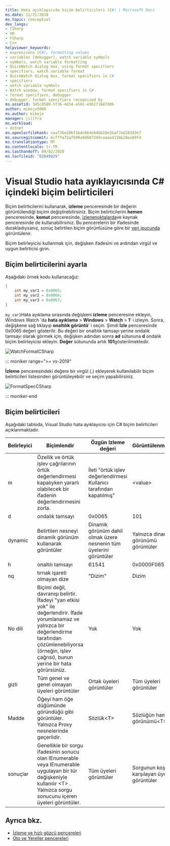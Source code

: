 ```yaml
---
title: Hata ayıklayıcıda biçim belirticileri (C#) | Microsoft Docs
ms.date: 11/21/2018
ms.topic: conceptual
dev_langs:
- CSharp
- VB
- FSharp
- C++
helpviewer_keywords:
- expressions [C#], formatting values
- variables [debugger], watch variable symbols
- symbols, watch variable formatting
- QuickWatch dialog box, using format specifiers
- specifiers, watch variable format
- QuickWatch dialog box, format specifiers in C#
- specifiers
- watch variable symbols
- Watch window, format specifiers in C#
- format specifiers, debugger
- debugger, format specifiers recognized by
ms.assetid: 345c8589-5f36-4d34-a58c-e56271687dd6
author: mikejo5000
ms.author: mikejo
manager: jillfra
ms.workload:
- dotnet
ms.openlocfilehash: caaf36e286f1bdc664ebdbb10e3baf7ed28183e7
ms.sourcegitcommit: 6cfffa72af599a9d667249caaaa411bb28ea69fd
ms.translationtype: MT
ms.contentlocale: tr-TR
ms.lasthandoff: 09/02/2020
ms.locfileid: "62849829"
---
```

# <a name="format-specifiers-in-c-in-the-visual-studio-debugger"></a>Visual Studio hata ayıklayıcısında C# içindeki biçim belirticileri
Biçim belirticilerini kullanarak, **izleme** penceresinde bir değerin görüntülendiği biçimi değiştirebilirsiniz. Biçim belirticilerini **hemen** penceresinde, **komut** penceresinde, [izlenenoktalarda](../debugger/using-breakpoints.md#BKMK_Print_to_the_Output_window_with_tracepoints)ve kaynak penceresinde de kullanabilirsiniz. Bu pencerelerin bir ifadesinde durakladıysanız, sonuç belirtilen biçim görüntüsüne göre bir  [veri ipucunda](../debugger/view-data-values-in-data-tips-in-the-code-editor.md) görüntülenir.

Biçim belirleyicisi kullanmak için, değişken ifadesini ve ardından virgül ve uygun belirticisi girin.

## <a name="set-format-specifiers"></a>Biçim belirticilerini ayarla
Aşağıdaki örnek kodu kullanacağız:

```csharp
{
    int my_var1 = 0x0065;
    int my_var2 = 0x0066;
    int my_var3 = 0x0067;
}
```

`my_var1`Hata ayıklama sırasında değişkeni **izleme** penceresine ekleyin, Windows Watch 'da **hata ayıklama**  >  **Windows**  >  **Watch**  >  **1**' i izleyin. Sonra, değişkene sağ tıklayıp **onaltılık görüntü**' i seçin. Şimdi **İzle** penceresinde 0x0065 değeri gösterilir. Bu değeri bir onaltılık tamsayı yerine ondalık tamsayı olarak görmek için, değişken adından sonra **ad** sütununa **d** ondalık biçim belirleyicisi ekleyin. **Değer** sütununda artık **101**gösterilmektedir.

![WatchFormatCSharp](../debugger/media/watchformatcsharp.png "WatchFormatCSharp")

::: moniker range=">= vs-2019" 

**İzleme** penceresindeki değere bir virgül (,) ekleyerek kullanılabilir biçim belirticileri listesinden görüntüleyebilir ve seçim yapabilirsiniz. 

![FormatSpecCSharp](../debugger/media/vs-2019/format-specs-csharp.png "FormatSpecCSharp")

::: moniker-end

## <a name="format-specifiers"></a>Biçim belirticileri
Aşağıdaki tabloda, Visual Studio hata ayıklayıcısı için C# biçim belirticileri açıklanmaktadır.

|Belirleyici|Biçimlendir|Özgün Izleme değeri|Görüntülenmektedir|
|---------------|------------|--------------------------|--------------|
|m|Özellik ve örtük işlev çağrılarının örtük değerlendirmesi kapalıyken yararlı olabilecek bir ifadenin değerlendirmesini zorla.|İleti "örtük işlev değerlendirmesi Kullanıcı tarafından kapatılmış"|\<value>|
|d|ondalık tamsayı|0x0065|101|
|dynamic|Belirtilen nesneyi dinamik görünüm kullanarak görüntüler|Dinamik görünüm dahil olmak üzere nesnenin tüm üyelerini görüntüler|Yalnızca dinamik görünümü görüntüler|
|h|onaltılı tamsayı|61541|0x0000F065|
|nq|tırnak işareti olmayan dize|"Dizim"|Dizim|
|No dili|Biçimi değil, davranışı belirtir. İfadeyi "yan etkisi yok" ile değerlendirir. İfade yorumlanamaz ve yalnızca bir değerlendirme tarafından çözümlenebiliyorsa (örneğin, işlev çağrısı), bunun yerine bir hata görürsünüz.|Yok|Yok|
|gizli|Tüm genel ve genel olmayan üyeleri görüntüler|Ortak üyeleri görüntüler|Tüm üyeleri görüntüler|
|Madde|Öğeyi ham öğe düğümünde göründüğü gibi görüntüler. Yalnızca Proxy nesnelerinde geçerlidir.|Sözlük\<T>|Sözlüğün ham görünümü\<T>|
|sonuçlar|Genellikle bir sorgu ifadesinin sonucu olan IEnumerable veya IEnumerable uygulayan bir tür değişkeniyle kullanılır \<T> . Yalnızca sorgu sonucunu içeren üyeleri görüntüler.|Tüm üyeleri görüntüler|Sorgunun koşullarını karşılayan üyeleri görüntüler|

## <a name="see-also"></a>Ayrıca bkz.
- [İzleme ve hızlı gözcü pencereleri](../debugger/watch-and-quickwatch-windows.md)
- [Oto ve Yereller pencereleri](../debugger/autos-and-locals-windows.md)

